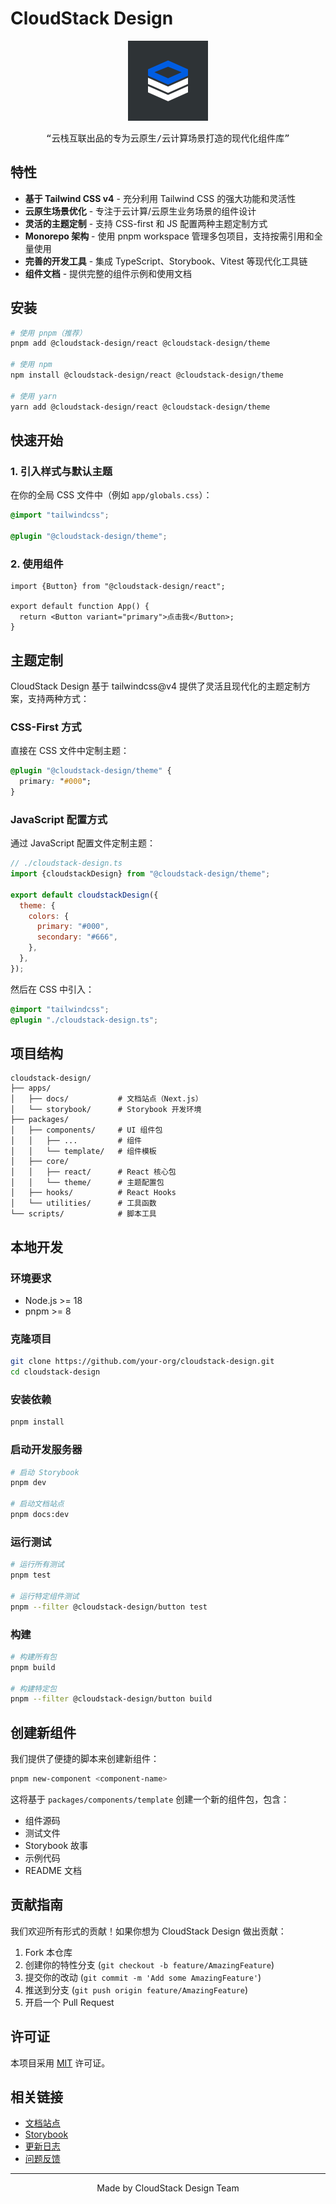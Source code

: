 # CloudStack Design

<div align="center">
  <img width="128" height="128" alt="Logo" src="https://raw.githubusercontent.com/cloudstack-tech/cloudstack-design/main/raws/logo.png">
  <pre>“云栈互联出品的专为云原生/云计算场景打造的现代化组件库”</pre>
</div>

## 特性

- **基于 Tailwind CSS v4** - 充分利用 Tailwind CSS 的强大功能和灵活性
- **云原生场景优化** - 专注于云计算/云原生业务场景的组件设计
- **灵活的主题定制** - 支持 CSS-first 和 JS 配置两种主题定制方式
- **Monorepo 架构** - 使用 pnpm workspace 管理多包项目，支持按需引用和全量使用
- **完善的开发工具** - 集成 TypeScript、Storybook、Vitest 等现代化工具链
- **组件文档** - 提供完整的组件示例和使用文档

## 安装

```bash
# 使用 pnpm（推荐）
pnpm add @cloudstack-design/react @cloudstack-design/theme

# 使用 npm
npm install @cloudstack-design/react @cloudstack-design/theme

# 使用 yarn
yarn add @cloudstack-design/react @cloudstack-design/theme
```

## 快速开始

### 1. 引入样式与默认主题

在你的全局 CSS 文件中（例如 `app/globals.css`）：

```css
@import "tailwindcss";

@plugin "@cloudstack-design/theme";
```

### 2. 使用组件

```tsx
import {Button} from "@cloudstack-design/react";

export default function App() {
  return <Button variant="primary">点击我</Button>;
}
```

## 主题定制

CloudStack Design 基于 tailwindcss@v4 提供了灵活且现代化的主题定制方案，支持两种方式：

### CSS-First 方式

直接在 CSS 文件中定制主题：

```css
@plugin "@cloudstack-design/theme" {
  primary: "#000";
}
```

### JavaScript 配置方式

通过 JavaScript 配置文件定制主题：

```js
// ./cloudstack-design.ts
import {cloudstackDesign} from "@cloudstack-design/theme";

export default cloudstackDesign({
  theme: {
    colors: {
      primary: "#000",
      secondary: "#666",
    },
  },
});
```

然后在 CSS 中引入：

```css
@import "tailwindcss";
@plugin "./cloudstack-design.ts";
```

## 项目结构

```
cloudstack-design/
├── apps/
│   ├── docs/           # 文档站点（Next.js）
│   └── storybook/      # Storybook 开发环境
├── packages/
│   ├── components/     # UI 组件包
│   │   ├── ...         # 组件
│   │   └── template/   # 组件模板
│   ├── core/
│   │   ├── react/      # React 核心包
│   │   └── theme/      # 主题配置包
│   ├── hooks/          # React Hooks
│   └── utilities/      # 工具函数
└── scripts/            # 脚本工具
```

## 本地开发

### 环境要求

- Node.js >= 18
- pnpm >= 8

### 克隆项目

```bash
git clone https://github.com/your-org/cloudstack-design.git
cd cloudstack-design
```

### 安装依赖

```bash
pnpm install
```

### 启动开发服务器

```bash
# 启动 Storybook
pnpm dev

# 启动文档站点
pnpm docs:dev
```

### 运行测试

```bash
# 运行所有测试
pnpm test

# 运行特定组件测试
pnpm --filter @cloudstack-design/button test
```

### 构建

```bash
# 构建所有包
pnpm build

# 构建特定包
pnpm --filter @cloudstack-design/button build
```

## 创建新组件

我们提供了便捷的脚本来创建新组件：

```bash
pnpm new-component <component-name>
```

这将基于 `packages/components/template` 创建一个新的组件包，包含：

- 组件源码
- 测试文件
- Storybook 故事
- 示例代码
- README 文档

## 贡献指南

我们欢迎所有形式的贡献！如果你想为 CloudStack Design 做出贡献：

1. Fork 本仓库
2. 创建你的特性分支 (`git checkout -b feature/AmazingFeature`)
3. 提交你的改动 (`git commit -m 'Add some AmazingFeature'`)
4. 推送到分支 (`git push origin feature/AmazingFeature`)
5. 开启一个 Pull Request

## 许可证

本项目采用 [MIT](./LICENSE) 许可证。

## 相关链接

- [文档站点](#)
- [Storybook](#)
- [更新日志](#)
- [问题反馈](https://github.com/your-org/cloudstack-design/issues)

---

<div align="center">
  Made by CloudStack Design Team
</div>
